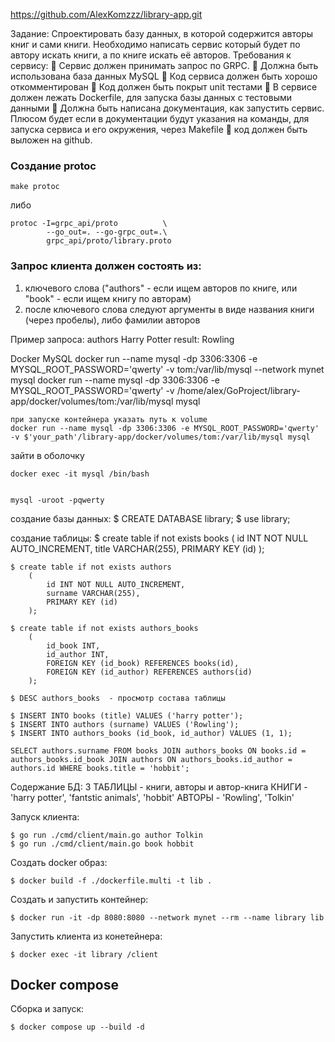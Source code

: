 https://github.com/AlexKomzzz/library-app.git

Задание: Спроектировать базу данных, в которой содержится авторы
книг и сами книги. Необходимо написать сервис который будет по 
автору искать книги, а по книге искать её авторов.
Требования к сервису: 
 Сервис должен принимать запрос по GRPC.
 Должна быть использована база данных MySQL
 Код сервиса должен быть хорошо откомментирован
 Код должен быть покрыт unit тестами
 В сервисе должен лежать Dockerfile, для запуска базы данных с
тестовыми данными
 Должна быть написана документация, как запустить сервис. 
Плюсом будет если в документации будут указания на команды, 
для запуска сервиса и его окружения, через Makefile 
 код должен быть выложен на github.


### Создание protoc
    make protoc
    
либо

    protoc -I=grpc_api/proto          \
            --go_out=. --go-grpc_out=.\
            grpc_api/proto/library.proto

### Запрос клиента должен состоять из:
1. ключевого слова ("authors" - если ищем авторов по книге, или "book" - если ищем книгу по авторам)
2. после ключевого слова следуют аргументы в виде названия книги (через пробелы), либо фамилии авторов

Пример запроса: authors Harry Potter
    result: Rowling



Docker MySQL
    docker run --name mysql -dp 3306:3306 -e MYSQL_ROOT_PASSWORD='qwerty' -v tom:/var/lib/mysql --network mynet mysql
    docker run --name mysql -dp 3306:3306 -e MYSQL_ROOT_PASSWORD='qwerty' -v /home/alex/GoProject/library-app/docker/volumes/tom:/var/lib/mysql mysql

    при запуске контейнера указать путь к volume 
    docker run --name mysql -dp 3306:3306 -e MYSQL_ROOT_PASSWORD='qwerty' -v $'your_path'/library-app/docker/volumes/tom:/var/lib/mysql mysql



зайти в оболочку

    docker exec -it mysql /bin/bash


    mysql -uroot -pqwerty  

создание базы данных:
    $ CREATE DATABASE library;
    $ use library;

создание таблицы:
    $ create table if not exists books 
        ( 
            id INT NOT NULL AUTO_INCREMENT, 
            title VARCHAR(255),
            PRIMARY KEY (id)
        );

    $ create table if not exists authors
        ( 
            id INT NOT NULL AUTO_INCREMENT, 
            surname VARCHAR(255),
            PRIMARY KEY (id)
        );

    $ create table if not exists authors_books
        ( 
            id_book INT, 
            id_author INT,
            FOREIGN KEY (id_book) REFERENCES books(id),
            FOREIGN KEY (id_author) REFERENCES authors(id)
        );

    $ DESC authors_books  - просмотр состава таблицы

    $ INSERT INTO books (title) VALUES ('harry potter');
    $ INSERT INTO authors (surname) VALUES ('Rowling');
    $ INSERT INTO authors_books (id_book, id_author) VALUES (1, 1);

    SELECT authors.surname FROM books JOIN authors_books ON books.id = authors_books.id_book JOIN authors ON authors_books.id_author = authors.id WHERE books.title = 'hobbit';


Содержание БД:
3 ТАБЛИЦЫ - книги, авторы и автор-книга
КНИГИ - 'harry potter', 'fantstic animals', 'hobbit'
АВТОРЫ - 'Rowling', 'Tolkin'


Запуск клиента:

    $ go run ./cmd/client/main.go author Tolkin
    $ go run ./cmd/client/main.go book hobbit


Создать docker образ:

    $ docker build -f ./dockerfile.multi -t lib .

Создать и запустить контейнер:

    $ docker run -it -dp 8080:8080 --network mynet --rm --name library lib

Запустить клиента из конетейнера:

    $ docker exec -it library /client


## Docker compose

Сборка и запуск:

    $ docker compose up --build -d